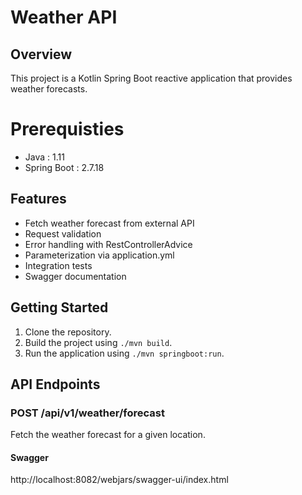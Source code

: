 # Weather API

## Overview

This project is a Kotlin Spring Boot reactive application that provides weather forecasts.
# Prerequisties
  - Java : 1.11
  - Spring Boot : 2.7.18

## Features

- Fetch weather forecast from external API
- Request validation
- Error handling with RestControllerAdvice
- Parameterization via application.yml
- Integration tests
- Swagger documentation


## Getting Started

1. Clone the repository.
2. Build the project using `./mvn build`.
3. Run the application using `./mvn springboot:run`.


## API Endpoints

### POST /api/v1/weather/forecast

Fetch the weather forecast for a given location.

#### Swagger
http://localhost:8082/webjars/swagger-ui/index.html
